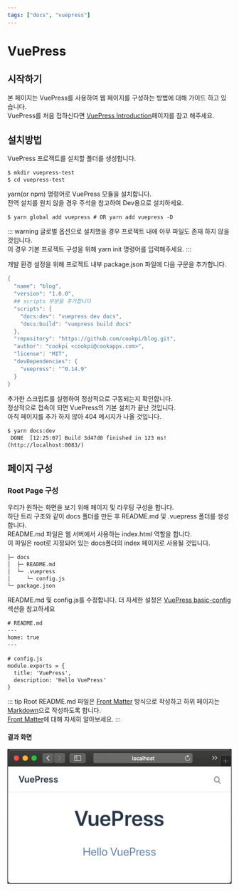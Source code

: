 ```yaml
---
tags: ["docs", "vuepress"]
---
```


# VuePress <Badge text="mhma" />

## 시작하기

본 페이지는 VuePress를 사용하여 웹 페이지를 구성하는 방법에 대해 가이드 하고 있습니다.<br>
VuePress를 처음 접하신다면 [VuePress Introduction](https://vuepress.vuejs.org/guide/)페이지를 참고 해주세요.

## 설치방법

VuePress 프로젝트를 설치할 폴더를 생성합니다.

```
$ mkdir vuepress-test
$ cd vuepress-test
```

yarn(or npm) 명령어로 VuePress 모듈을 설치합니다.<br>전역 설치를 원치 않을 경우 주석을 참고하여 Dev용으로 설치하세요.

```
$ yarn global add vuepress # OR yarn add vuepress -D
```

::: warning
글로벌 옵션으로 설치했을 경우 프로젝트 내에 아무 파일도 존재 하지 않을 것입니다.<br>
이 경우 기본 프로젝트 구성을 위해 yarn init 명령어를 입력해주세요.
:::

개발 환경 설정을 위해 프로젝트 내부 package.json 파일에 다음 구문을 추가합니다.<br>

```powershell
{
  "name": "blog",
  "version": "1.0.0",
  ## scripts 부분을 추가합니다
  "scripts": {
    "docs:dev": "vuepress dev docs",
    "docs:build": "vuepress build docs"
  },
  "repository": "https://github.com/cookpi/blog.git",
  "author": "cookpi <cookpi@cookapps.com>",
  "license": "MIT",
  "devDependencies": {
    "vuepress": "^0.14.9"
  }
}
```

추가한 스크립트를 실행하여 정상적으로 구동되는지 확인합니다.<br>
정상적으로 접속이 되면 VuePress의 기본 설치가 끝난 것입니다.<br>
아직 페이지를 추가 하지 않아 404 메시지가 나올 것입니다.

```
$ yarn docs:dev
 DONE  [12:25:07] Build 3d47d0 finished in 123 ms! (http://localhost:8083/)
```

## 페이지 구성

### Root Page 구성

우리가 원하는 화면을 보기 위해 페이지 및 라우팅 구성을 합니다.<br>
하단 트리 구조와 같이 docs 폴더를 만든 후 README.md 및 .vuepress 폴더를 생성합니다.<br>
README.md 파일은 웹 서버에서 사용하는 index.html 역할을 합니다.<br>
이 파일은 root로 지정되어 있는 docs폴더의 index 페이지로 사용될 것입니다.

```
├─ docs
│  ├─ README.md
│  └─ .vuepress
│     └─ config.js
└─ package.json
```

README.md 및 config.js를 수정합니다. 더 자세한 설정은 [VuePress basic-config](https://vuepress.vuejs.org/guide/basic-config.html#config-file) 섹션을 참고하세요

```
# README.md
---
home: true
---

# config.js
module.exports = {
  title: 'VuePress',
  description: 'Hello VuePress'
}
```

::: tip
Root README.md 파일은 [Front Matter](https://jekyllrb.com/docs/front-matter/) 방식으로 작성하고 하위 페이지는 [Markdown](https://ko.wikipedia.org/wiki/%EB%A7%88%ED%81%AC%EB%8B%A4%EC%9A%B4)으로 작성하도록 합니다.<br>
[Front Matter](https://jekyllrb.com/docs/front-matter/)에 대해 자세히 알아보세요.
:::

#### 결과 화면

![result](./_img/vuepress_190228.png)
